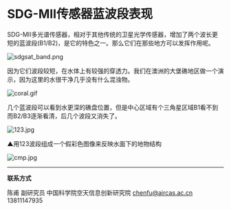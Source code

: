 # SDG-MII传感器蓝波段表现

SDG-MII多光谱传感器，相对于其他传统的卫星光学传感器，增加了两个波长更短的蓝波段(B1/B2)，是它的特色之一。那么它们在那些地方可以发挥作用呢。

![sdgsat_band.png](https://s2.loli.net/2022/07/25/8zlgdxSipZeCwOH.png)

因为它们波段较短，在水体上有较强的穿透力。我们在澳洲的大堡礁地区做一个演示，因为这里的水很干净几乎没有什么混浊物。

![coral.gif](https://s2.loli.net/2022/07/25/T5mFJCb6yeE3GZc.gif)

几个蓝波段可以看到水更深的礁盘位置，但是中心区域有个三角星区域B1看不到而B2/B3逐渐看清，后几个波段又消失了。

![123.jpg](https://s2.loli.net/2022/07/25/U32LiPwOQJbGIBa.jpg)

▲用123波段组成一个假彩色图像来反映水面下的地物结构

![cmp.jpg](https://s2.loli.net/2022/07/25/JoiXfHCzSQIvuL8.jpg)

---

**联系方式**

陈甫 副研究员
中国科学院空天信息创新研究院
chenfu@aircas.ac.cn
13811147935